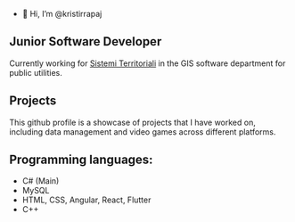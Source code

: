 - 👋 Hi, I’m @kristirrapaj

<h2>Junior Software Developer</h2>
Currently working for <a href="https://www.sister.it/">Sistemi Territoriali</a> in the GIS software department for public utilities.

<h2>Projects</h2>
This github profile is a showcase of projects that I have worked on, including data management and video games across different platforms.

<h2>Programming languages:</h2>

<ul>
  <li>C# (Main)</li>
  <li>MySQL</li>
  <li>HTML, CSS, Angular, React, Flutter</li>
  <li>C++</li>
</ul>



